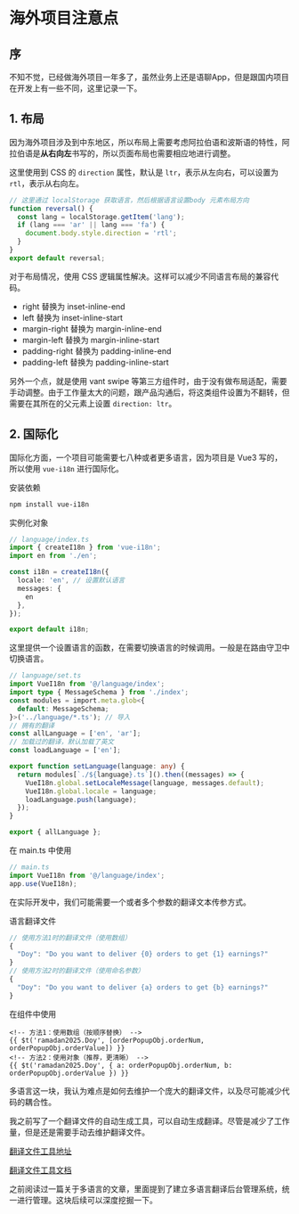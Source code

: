 # 海外项目注意点

## 序

不知不觉，已经做海外项目一年多了，虽然业务上还是语聊App，但是跟国内项目在开发上有一些不同，这里记录一下。

## 1. 布局

因为海外项目涉及到中东地区，所以布局上需要考虑阿拉伯语和波斯语的特性，阿拉伯语是**从右向左**书写的，所以页面布局也需要相应地进行调整。

这里使用到 CSS 的 `direction` 属性，默认是 `ltr`，表示从左向右，可以设置为 `rtl`，表示从右向左。

```ts
// 这里通过 localStorage 获取语言，然后根据语言设置body 元素布局方向
function reversal() {
  const lang = localStorage.getItem('lang');
  if (lang === 'ar' || lang === 'fa') {
    document.body.style.direction = 'rtl';
  }
}
export default reversal;
```

对于布局情况，使用 CSS 逻辑属性解决。这样可以减少不同语言布局的兼容代码。

- right 替换为 inset-inline-end
- left 替换为 inset-inline-start
- margin-right 替换为 margin-inline-end
- margin-left 替换为 margin-inline-start
- padding-right 替换为 padding-inline-end
- padding-left 替换为 padding-inline-start


另外一个点，就是使用 vant swipe 等第三方组件时，由于没有做布局适配，需要手动调整。由于工作量太大的问题，跟产品沟通后，将这类组件设置为不翻转，但需要在其所在的父元素上设置 `direction: ltr`。


## 2. 国际化

国际化方面，一个项目可能需要七八种或者更多语言，因为项目是 Vue3 写的，所以使用 `vue-i18n` 进行国际化。

安装依赖
```bash
npm install vue-i18n
```

实例化对象
```ts
// language/index.ts
import { createI18n } from 'vue-i18n';
import en from './en';

const i18n = createI18n({
  locale: 'en', // 设置默认语言
  messages: {
    en
  },
});

export default i18n;
```

这里提供一个设置语言的函数，在需要切换语言的时候调用。一般是在路由守卫中切换语言。
```ts
// language/set.ts
import VueI18n from '@/language/index';
import type { MessageSchema } from './index';
const modules = import.meta.glob<{
  default: MessageSchema;
}>('../language/*.ts'); // 导入
// 拥有的翻译
const allLanguage = ['en', 'ar'];
// 加载过的翻译，默认加载了英文
const loadLanguage = ['en'];

export function setLanguage(language: any) {
  return modules[`./${language}.ts`]().then((messages) => {
    VueI18n.global.setLocaleMessage(language, messages.default);
    VueI18n.global.locale = language;
    loadLanguage.push(language);
  });
}

export { allLanguage };
```

在 main.ts 中使用
```ts
// main.ts
import VueI18n from '@/language/index';
app.use(VueI18n);
```

在实际开发中，我们可能需要一个或者多个参数的翻译文本传参方式。

语言翻译文件
```ts
// 使用方法1时的翻译文件（使用数组）
{
  "Doy": "Do you want to deliver {0} orders to get {1} earnings?"
}
// 使用方法2时的翻译文件（使用命名参数）
{
  "Doy": "Do you want to deliver {a} orders to get {b} earnings?"
}
```

在组件中使用
```vue
<!-- 方法1：使用数组（按顺序替换） -->
{{ $t('ramadan2025.Doy', [orderPopupObj.orderNum, orderPopupObj.orderValue]) }}
<!-- 方法2：使用对象（推荐，更清晰） -->
{{ $t('ramadan2025.Doy', { a: orderPopupObj.orderNum, b: orderPopupObj.orderValue }) }}
```

多语言这一块，我认为难点是如何去维护一个庞大的翻译文件，以及尽可能减少代码的耦合性。

我之前写了一个翻译文件的自动生成工具，可以自动生成翻译。尽管是减少了工作量，但是还是需要手动去维护翻译文件。

[翻译文件工具地址](https://github.com/hongyingxin/excel-translator)

[翻译文件工具文档](./excel.md)

之前阅读过一篇关于多语言的文章，里面提到了建立多语言翻译后台管理系统，统一进行管理。这块后续可以深度挖掘一下。
